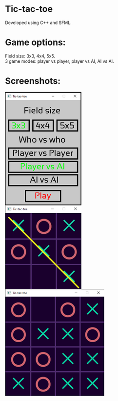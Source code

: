 # Tic-tac-toe
Developed using C++ and SFML.
# Game options:
Field size: 3x3, 4x4, 5x5.
<br/>
3 game modes: player vs player, player vs AI, AI vs AI.
# Screenshots:
<div class="row">
  <div class="column">
    <img src="images/TTT_menu.PNG" width="250" align="left">
  </div>
  <div class="column">
    <img src="images/TTT_3x3.png" width="250" align="top">
  </div>
  <div class="column">
    <img src="images/TTT_4x4.png" width="325" align="top">
  </div>
</div>
